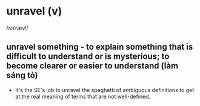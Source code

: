 # unravel (v)

/ʌnˈrævl/

## unravel something - to explain something that is difficult to understand or is mysterious; to become clearer or easier to understand (làm sáng tỏ)

- It's the SE's job to unravel the spaghetti of ambiguous definitions to get at the real meaning of terms that are not well-defined.